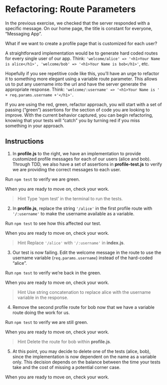 # Refactoring: Route Parameters

In the previous exercise, we checked that the server responded with a specific message. On our home page, the title is constant for everyone, “Messaging App”.

What if we want to create a profile page that is customized for each user?

A straightforward implementation would be to generate hard coded routes for every single user of our app. Think: ``'welcome/alice' => '<h1>Your Name is alice</h1>', 'welcome/bob' => '<h1>Your Name is bob</h1>'``, etc.

Hopefully if you see repetitive code like this, you’ll have an urge to refactor it to something more elegant using a variable route parameter. This allows us to put any username into the url and have the server generate the appropriate response. Think: ``'welcome/:username' => '<h1>Your Name is ' + req.params.username +'</h1>'``.

If you are using the red, green, refactor approach, you will start with a set of passing (“green”) assertions for the section of code you are looking to improve. With the current behavior captured, you can begin refactoring, knowing that your tests will “catch” you by turning red if you miss something in your approach.

## Instructions

1. In **profile.js** to the right, we have an implementation to provide customized profile messages for each of our users (alice and bob). Through TDD, we also have a set of assertions in **profile-test.js** to verify we are providing the correct messages to each user.

Run ``npm test`` to verify we are green.

When you are ready to move on, check your work.

> Hint
> Type ‘npm test’ in the terminal to run the tests.

2. In **profile.js**, replace the string ``'/alice'`` in the first profile route with ``'/:username'`` to make the username available as a variable.

Run ``npm test`` to see how this affected our test.

When you are ready to move on, check your work.

> Hint
> Replace ``'/alice'`` with ``'/:username'`` in **index.js**.

3. Our test is now failing. Edit the welcome message in the route to use the username variable (``req.params.username``) instead of the hard-coded “alice”.

Run ``npm test`` to verify we’re back in the green.

When you are ready to move on, check your work.

> Hint
> Use string concatenation to replace alice with the username variable in the response.

4. Remove the second profile route for bob now that we have a variable route doing the work for us.

Run ``npm test`` to verify we are still green.

When you are ready to move on, check your work.

> Hint
> Delete the route for bob within **profile.js**.

5. At this point, you may decide to delete one of the tests (alice, bob), since the implementation is now dependent on the name as a variable only. This decision depends on the balance between the time your tests take and the cost of missing a potential corner case.

When you are ready to move on, check your work.